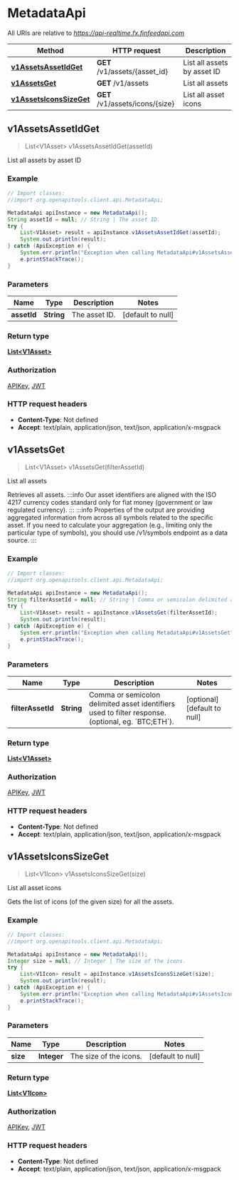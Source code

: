 # MetadataApi

All URIs are relative to *https://api-realtime.fx.finfeedapi.com*

Method | HTTP request | Description
------------- | ------------- | -------------
[**v1AssetsAssetIdGet**](MetadataApi.md#v1AssetsAssetIdGet) | **GET** /v1/assets/{asset_id} | List all assets by asset ID
[**v1AssetsGet**](MetadataApi.md#v1AssetsGet) | **GET** /v1/assets | List all assets
[**v1AssetsIconsSizeGet**](MetadataApi.md#v1AssetsIconsSizeGet) | **GET** /v1/assets/icons/{size} | List all asset icons



## v1AssetsAssetIdGet

> List&lt;V1Asset&gt; v1AssetsAssetIdGet(assetId)

List all assets by asset ID

### Example

```java
// Import classes:
//import org.openapitools.client.api.MetadataApi;

MetadataApi apiInstance = new MetadataApi();
String assetId = null; // String | The asset ID.
try {
    List<V1Asset> result = apiInstance.v1AssetsAssetIdGet(assetId);
    System.out.println(result);
} catch (ApiException e) {
    System.err.println("Exception when calling MetadataApi#v1AssetsAssetIdGet");
    e.printStackTrace();
}
```

### Parameters


Name | Type | Description  | Notes
------------- | ------------- | ------------- | -------------
 **assetId** | **String**| The asset ID. | [default to null]

### Return type

[**List&lt;V1Asset&gt;**](V1Asset.md)

### Authorization

[APIKey](../README.md#APIKey), [JWT](../README.md#JWT)

### HTTP request headers

- **Content-Type**: Not defined
- **Accept**: text/plain, application/json, text/json, application/x-msgpack


## v1AssetsGet

> List&lt;V1Asset&gt; v1AssetsGet(filterAssetId)

List all assets

Retrieves all assets.              :::info Our asset identifiers are aligned with the ISO 4217 currency codes standard only for fiat money (government or law regulated currency). :::              :::info Properties of the output are providing aggregated information from across all symbols related to the specific asset. If you need to calculate your aggregation (e.g., limiting only the particular type of symbols), you should use /v1/symbols endpoint as a data source. :::

### Example

```java
// Import classes:
//import org.openapitools.client.api.MetadataApi;

MetadataApi apiInstance = new MetadataApi();
String filterAssetId = null; // String | Comma or semicolon delimited asset identifiers used to filter response. (optional, eg. `BTC;ETH`).
try {
    List<V1Asset> result = apiInstance.v1AssetsGet(filterAssetId);
    System.out.println(result);
} catch (ApiException e) {
    System.err.println("Exception when calling MetadataApi#v1AssetsGet");
    e.printStackTrace();
}
```

### Parameters


Name | Type | Description  | Notes
------------- | ------------- | ------------- | -------------
 **filterAssetId** | **String**| Comma or semicolon delimited asset identifiers used to filter response. (optional, eg. &#x60;BTC;ETH&#x60;). | [optional] [default to null]

### Return type

[**List&lt;V1Asset&gt;**](V1Asset.md)

### Authorization

[APIKey](../README.md#APIKey), [JWT](../README.md#JWT)

### HTTP request headers

- **Content-Type**: Not defined
- **Accept**: text/plain, application/json, text/json, application/x-msgpack


## v1AssetsIconsSizeGet

> List&lt;V1Icon&gt; v1AssetsIconsSizeGet(size)

List all asset icons

Gets the list of icons (of the given size) for all the assets.

### Example

```java
// Import classes:
//import org.openapitools.client.api.MetadataApi;

MetadataApi apiInstance = new MetadataApi();
Integer size = null; // Integer | The size of the icons.
try {
    List<V1Icon> result = apiInstance.v1AssetsIconsSizeGet(size);
    System.out.println(result);
} catch (ApiException e) {
    System.err.println("Exception when calling MetadataApi#v1AssetsIconsSizeGet");
    e.printStackTrace();
}
```

### Parameters


Name | Type | Description  | Notes
------------- | ------------- | ------------- | -------------
 **size** | **Integer**| The size of the icons. | [default to null]

### Return type

[**List&lt;V1Icon&gt;**](V1Icon.md)

### Authorization

[APIKey](../README.md#APIKey), [JWT](../README.md#JWT)

### HTTP request headers

- **Content-Type**: Not defined
- **Accept**: text/plain, application/json, text/json, application/x-msgpack

